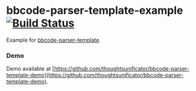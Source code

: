 # bbcode-parser-template-example [![Build Status](https://travis-ci.com/thoughtsunificator/bbcode-parser-template-example.svg?branch=master)](https://travis-ci.com/thoughtsunificator/bbcode-parser-template-example)

Example for [bbcode-parser-template](https://github.com/thoughtsunificator/bbcode-parser-template).

### Demo

Demo available at [https://github.com/thoughtsunificator/bbcode-parser-template-demo](https://github.com/thoughtsunificator/bbcode-parser-template-demo).
